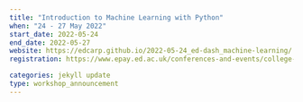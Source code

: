```yaml
---
title: "Introduction to Machine Learning with Python" 
when: "24 - 27 May 2022"
start_date: 2022-05-24
end_date: 2022-05-27
website: https://edcarp.github.io/2022-05-24_ed-dash_machine-learning/
registration: https://www.epay.ed.ac.uk/conferences-and-events/college-of-medicine-and-veterinary-medicine/school-of-molecular-genetic-and-population-health-sciences/igc/machine-learning-may-22

categories: jekyll update
type: workshop_announcement
--- 
```

